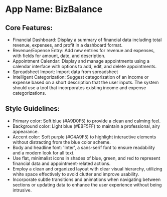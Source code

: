 # **App Name**: BizBalance

## Core Features:

- Financial Dashboard: Display a summary of financial data including total revenue, expenses, and profit in a dashboard format.
- Revenue/Expense Entry: Add new entries for revenue and expenses, with fields for amount, date, and description.
- Appointment Calendar: Display and manage appointments using a calendar interface with options to add, edit, and delete appointments.
- Spreadsheet Import: Import data from spreadsheet
- Intelligent Categorization: Suggest categorization of an income or expense based on a short description that the user inputs. The system should use a tool that incorporates existing income and expense categorizations.

## Style Guidelines:

- Primary color: Soft blue (#A9D0F5) to provide a clean and calming feel.
- Background color: Light blue (#EBF5FF) to maintain a professional, airy appearance.
- Accent color: Soft purple (#C4A9F5) to highlight interactive elements without distracting from the blue color scheme.
- Body and headline font: 'Inter', a sans-serif font to ensure readability and a modern look for all text.
- Use flat, minimalist icons in shades of blue, green, and red to represent financial data and appointment-related actions.
- Employ a clean and organized layout with clear visual hierarchy, utilizing white space effectively to avoid clutter and improve usability.
- Incorporate subtle transitions and animations when navigating between sections or updating data to enhance the user experience without being intrusive.